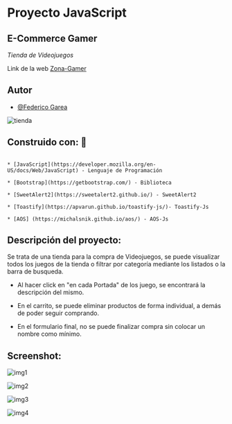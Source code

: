 # Proyecto JavaScript
## E-Commerce Gamer

_Tienda de Videojuegos_

Link de la web [Zona-Gamer](https://federicorga.github.io/Ecommerce-Game-JavaScript/)




## Autor

- [@Federico Garea](https://www.linkedin.com/in/federicogarea/)

![tienda](https://cdn-icons-png.flaticon.com/512/5847/5847540.png)


## Construido con: 🔧

```

* [JavaScript](https://developer.mozilla.org/en-US/docs/Web/JavaScript) - Lenguaje de Programación
  
* [Bootstrap](https://getbootstrap.com/) - Biblioteca

* [SweetAlert2](https://sweetalert2.github.io/) - SweetAlert2

* [Toastify](https://apvarun.github.io/toastify-js/)- Toastify-Js

* [AOS] (https://michalsnik.github.io/aos/) - AOS-Js

```


## Descripción del proyecto:

Se trata de una tienda para la compra de Videojuegos, se puede visualizar todos los juegos de la tienda o filtrar por categoría mediante los listados o la barra de busqueda.

* Al hacer click en "en cada Portada" de los juego, se encontrará la descripción del mismo.

* En el carrito, se puede eliminar productos de forma individual, a demás de poder seguir comprando.

* En el formulario final, no se puede finalizar compra sin colocar un nombre como mínimo. 




## Screenshot:

![img1](https://github.com/federicorga/JS-ProyectoPaginaJuegos/blob/main/docs/img1.png?raw=true)

![img2](https://github.com/federicorga/JS-ProyectoPaginaJuegos/blob/main/docs/img2.png?raw=true)

![img3](https://github.com/federicorga/JS-ProyectoPaginaJuegos/blob/main/docs/img3.png?raw=true)

![img4](https://github.com/federicorga/JS-ProyectoPaginaJuegos/blob/main/docs/img4.png?raw=true)


